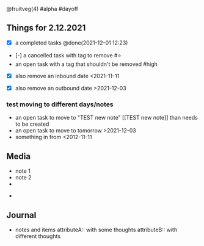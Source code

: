 @fruitveg(4) #alpha #dayoff

## Things for 2.12.2021
* [x] a completed tasks @done(2021-12-01 12:23)
* [-] a cancelled task with tag to remove #⭐
* an open task with a tag that shouldn't be removed #high
* [x] also remove an inbound date <2021-11-11
* [x] also remove an outbound date >2021-12-03


### test moving to different days/notes
* an open task to move to "TEST new note" [[TEST new note]] than needs to be created
* an open task to move to tomorrow >2021-12-03
* something in from <2012-11-11

## Media
- note 1
- note 2
-
*

## Journal
- notes and items
attributeA:: with some thoughts
attributeB:: with different thoughts